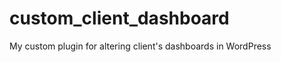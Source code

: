 custom_client_dashboard
=======================

My custom plugin for altering client's dashboards in WordPress
